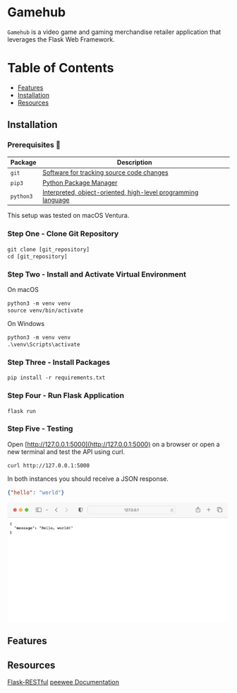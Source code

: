 # Gamehub
`Gamehub` is a video game and gaming merchandise retailer application that leverages the Flask Web Framework.

Table of Contents
========
*  [Features](#features)
*  [Installation](#installation)
*  [Resources](#resources)

## Installation
### Prerequisites :wrench:
| Package | Description |
| --- | --- |
| `git` | [Software for tracking source code changes](https://docs.github.com/en/desktop/installing-and-configuring-github-desktop/installing-and-authenticating-to-github-desktop/installing-github-desktop) |
| `pip3` | [Python Package Manager](https://pip.pypa.io/en/stable/installation/) |
| `python3` | [Interpreted, object-oriented, high-level programming language](https://www.python.org) |

This setup was tested on macOS Ventura.

### Step One - Clone Git Repository
```
git clone [git_repository]
cd [git_repository]
```
### Step Two - Install and Activate Virtual Environment
On macOS
```
python3 -m venv venv
source venv/bin/activate
```

On Windows
```
python3 -m venv venv
.\venv\Scripts\activate
```

### Step Three - Install Packages
```
pip install -r requirements.txt
```

### Step Four - Run Flask Application
```
flask run
```

### Step Five - Testing
Open [http://127.0.0.1:5000](http://127.0.0.1:5000) on a browser or open a new terminal and test the API using curl.
```
curl http://127.0.0.1:5000
```
In both instances you should receive a JSON response.
```json
{"hello": "world"}
```

<img src='/assets/localhost_test_screenshot.png?raw=true' title='Default Route Test' width='500' alt='Default Route Test' />

## Features

## Resources
[Flask-RESTful](https://flask-restful.readthedocs.io/en/latest/quickstart.html)
[peewee Documentation](http://docs.peewee-orm.com/en/latest/)
